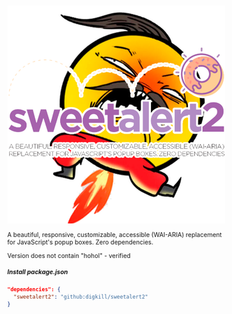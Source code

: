 <img src="./assets/without-hohol.png" width="498" alt="SweetAlert2">

A beautiful, responsive, customizable, accessible (WAI-ARIA) replacement <br> for JavaScript's popup boxes. Zero
dependencies.

Version does not contain "hohol" - verified

##### Install package.json

```json
"dependencies": {
  "sweetalert2": "github:digkill/sweetalert2"
}
```
